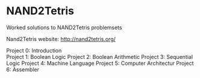 # NAND2Tetris
Worked solutions to NAND2Tetris problemsets 

Nand2Tetris website: http://nand2tetris.org/

Project 0: Introduction<br>
Project 1: Boolean Logic
Project 2: Boolean Arithmetic
Project 3: Sequential Logic
Project 4: Machine Language
Project 5: Computer Architectur
Project 6: Assembler
